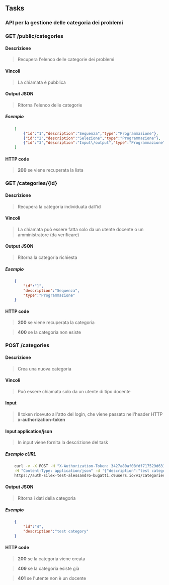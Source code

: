 ## Tasks

### API per la gestione delle categoria dei problemi

### GET /public/categories
#### Descrizione
> Recupera l'elenco delle categorie dei problemi
#### Vincoli
> La chiamata è pubblica
#### Output JSON
> Ritorna l'elenco delle categorie
##### Esempio

```json
    [
        {"id":"1","description":"Sequenza","type":"Programmazione"},
        {"id":"2","description":"Selezione","type":"Programmazione"},
        {"id":"3","description":"Input\/output","type":"Programmazione"}
    ]
```

#### HTTP code
> **200** se viene recuperata la lista


### GET /categories/{id}
#### Descrizione
> Recupera la categoria individuata dall'id
#### Vincoli
> La chiamata può essere fatta solo da un utente docente o un amministratore (da verificare)
#### Output JSON
> Ritorna la categoria richiesta
##### Esempio

```json
    {
        "id":"1",
        "description":"Sequenza",
        "type":"Programmazione"
    }
```

#### HTTP code
> **200** se viene recuperata la categoria

> **400** se la categoria non esiste


### POST /categories
#### Descrizione
> Crea una nuova categoria
#### Vincoli
> Può essere chiamata solo da un utente di tipo docente
#### Input 
> Il token ricevuto all'atto del login, che viene passato nell'header HTTP **x-authorization-token**
#### Input application/json
> In input viene fornita la descrizione del task

##### Esempio cURL

```bash
    curl -v -X POST -H "X-Authorization-Token: 3427a80af08fdf717529d631339a090635acf72079712c12a8a0f2498c5f87da" \
    -H "Content-Type: application/json" -d '{"description":"test category"}' \
    https://auth-silex-test-alessandro-bugatti.c9users.io/v1/categories
```

#### Output JSON
> Ritorna i dati della categoria 
##### Esempio
    
```json
    {
        "id":"4",
        "description":"test category"
    }
```

#### HTTP code
> **200** se la categoria viene creata

> **409** se la categoria esiste già

> **401** se l'utente non è un docente

